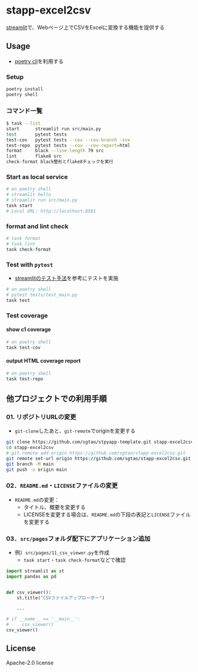 # stapp-excel2csv
[streamlit](https://streamlit.io/)で、Webページ上でCSVをExcelに変換する機能を提供する

## Usage
- [poetry cli](https://cocoatomo.github.io/poetry-ja/cli/)を利用する

### Setup
```sh
poetry install
poetry shell
```

### コマンド一覧
```sh
$ task --list
start      streamlit run src/main.py
test       pytest tests
test-cov   pytest tests --cov --cov-branch -svx
test-repo  pytest tests --cov --cov-report=html
format     black --line-length 79 src
lint       flake8 src
check-format black整形とflake8チェックを実行
```

### Start as local service
```sh
# on poetry shell
# streamlit hello
# streamlit run src/main.py
task start
# Local URL: http://localhost:8501
```


### format and lint check
```sh
# task format
# task lint
task check-format
```


### Test with `pytest`
- [streamlitのテスト手法](https://docs.streamlit.io/develop/concepts/app-testing/get-started)を参考にテストを実施
```sh
# on poetry shell
# pytest tests/test_main.py
task test
```

### Test coverage

#### show c1 coverage
```sh
# on poetry shell
task test-cov
```

#### output HTML coverage report
```sh
# on poetry shell
task test-repo
```


## 他プロジェクトでの利用手順
### 01. リポジトリURLの変更
- `git-clone`したあと、`git-remote`でoriginを変更する
```sh
git clone https://github.com/sgtao/stpyapp-template.git stapp-excel2csv
cd stapp-excel2csv
# git remote add origin https://github.com/sgtao/stapp-excel2csv.git
git remote set-url origin https://github.com/sgtao/stapp-excel2csv.git
git branch -M main
git push -u origin main
```

### 02．`README.md`・`LICENSE`ファイルの変更
- `README.md`の変更：
  - タイトル、概要を変更する
  - LICENSEを変更する場合は、`README.md`の下段の表記と`LICENSE`ファイルを変更する

### 03．`src/pages`フォルダ配下にアプリケーション追加
- 例）`src/pages/11_csv_viewer.py`を作成
  - `task start`・`task check-format`などで確認
```py
import streamlit as st
import pandas as pd


def csv_viewer():
    st.title("CSVファイルアップローダー")

    ...

# if __name__ == '__main__':
#     csv_viewer()
csv_viewer()
```

## License
Apache-2.0 license
